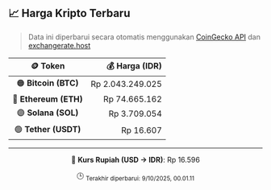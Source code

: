 

<!-- HARGA_KRIPTO -->
## 📈 Harga Kripto Terbaru

> Data ini diperbarui secara otomatis menggunakan [CoinGecko API](https://www.coingecko.com/) dan [exchangerate.host](https://exchangerate.host/)

<div align="center">

| 🪙 Token | 💰 Harga (IDR) |
|:------:|---------------:|
| 🟠 **Bitcoin (BTC)**   | Rp 2.043.249.025 |
| 🔵 **Ethereum (ETH)**  | Rp 74.665.162 |
| 🟣 **Solana (SOL)**    | Rp 3.709.054 |
| 🟢 **Tether (USDT)**   | Rp 16.607 |

---

💱 **Kurs Rupiah (USD → IDR)**: Rp 16.596

🕒 <sub>Terakhir diperbarui: 9/10/2025, 00.01.11</sub>

</div>
<!-- /HARGA_KRIPTO -->